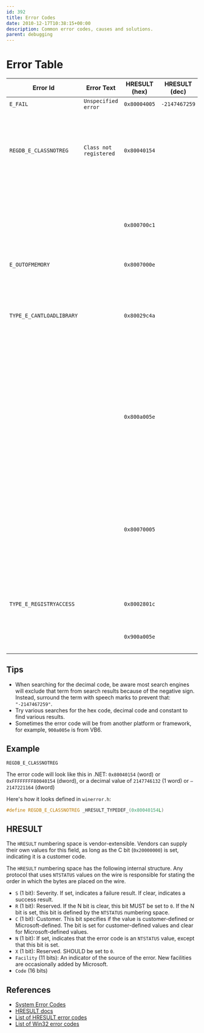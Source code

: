 ```yaml
---
id: 392
title: Error Codes
date: 2010-12-17T10:38:15+00:00
description: Common error codes, causes and solutions.
parent: debugging
---
```


# Error Table

| Error Id                 | Error Text             | HRESULT (hex) | HRESULT (dec) | Description                                                                                                                                      | Solutions                                                                                                                                               | More Info |
|--------------------------|------------------------|---------------|---------------|--------------------------------------------------------------------------------------------------------------------------------------------------|---------------------------------------------------------------------------------------------------------------------------------------------------------|-----------|
| `E_FAIL`                 | `Unspecified error`    | `0x80004005`  | `-2147467259` |    |  |           |
| `REGDB_E_CLASSNOTREG`    | `Class not registered` | `0x80040154`  |               | Class not registered | The COM library is not registered. Find what DLL defines the class ID in the rest of the error message, and register it. |
|                          |                        | `0x800700c1`    |               | Mixing 32/64 problem? Compile to x86 instead of All Platforms for .NET assembly                                                                  |
| `E_OUTOFMEMORY`          |                        | `0x8007000e`    |
| `TYPE_E_CANTLOADLIBRARY` |                        | `0x80029c4a`    |               | The type library or DLL could not be loaded Type library not found, or maybe missing dependency loaded using LoadLibrary?                        |
|                          |                        | `0x800a005e`    |               | Invalid use of Null. Probably coming from a VB6 COM DLL, where a Null value is being used improperly (i.e., something is Null that shouldn't be) |
|                          |                        | `0x80070005`    |               |    | Permissions problem when registering DLL? Make sure you are in an elevated command prompt when trying to register (Administrator in the command window) |
| `TYPE_E_REGISTRYACCESS`  |                        | `0x8002801c`    |               | Error accessing the OLE registry                                                                                                                 |
|                          |                        | `0x900a005e`    |               | A VB6 result error code (more info needed)                                                                                                       |

## Tips

* When searching for the decimal code, be aware most search engines will exclude that term from search results because of the negative sign. Instead, surround the term with speech marks to prevent that: `"-2147467259"`.
* Try various searches for the hex code, decimal code and constant to find various results.
* Sometimes the error code will be from another platform or framework, for example, `900a005e` is from VB6.

## Example

`REGDB_E_CLASSNOTREG`

The error code will look like this in .NET: `0x80040154` (word) or `0xFFFFFFFF80040154` (dword), or a decimal value of `2147746132` (1 word) or `–2147221164` (dword)

Here's how it looks defined in `winerror.h`:

```cpp
#define REGDB_E_CLASSNOTREG _HRESULT_TYPEDEF_(0x80040154L)
```

## HRESULT

The `HRESULT` numbering space is vendor-extensible. Vendors can supply their own values for this field, as long as the C bit (`0x20000000`) is set, indicating it is a customer code.

The `HRESULT` numbering space has the following internal structure. Any protocol that uses `NTSTATUS` values on the wire is responsible for stating the order in which the bytes are placed on the wire.

* `S` (1 bit): Severity. If set, indicates a failure result. If clear, indicates a success result.
* `R` (1 bit): Reserved. If the N bit is clear, this bit MUST be set to `0`. If the N bit is set, this bit is defined by the `NTSTATUS` numbering space.
* `C` (1 bit): Customer. This bit specifies if the value is customer-defined or Microsoft-defined. The bit is set for customer-defined values and clear for Microsoft-defined values.
* `N` (1 bit): If set, indicates that the error code is an `NTSTATUS` value, except that this bit is set.
* `X` (1 bit):  Reserved.  SHOULD be set to `0`.
* `Facility` (11 bits): An indicator of the source of the error. New facilities are occasionally added by Microsoft.
* `Code` (16 bits)

## References

* [System Error Codes](https://docs.microsoft.com/windows/win32/debug/system-error-codes)
* [HRESULT docs](https://msdn.microsoft.com/library/cc231198.aspx)
* [List of HRESULT error codes](https://docs.microsoft.com/openspecs/windows_protocols/ms-erref/705fb797-2175-4a90-b5a3-3918024b10b8)
* [List of Win32 error codes](https://docs.microsoft.com/openspecs/windows_protocols/ms-erref/18d8fbe8-a967-4f1c-ae50-99ca8e491d2d)

